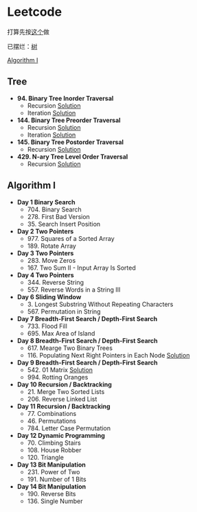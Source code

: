 # Leetcode

打算先按[这个](https://zxi.mytechroad.com/blog/leetcode-problem-categories/)做

已摆烂：[树](#tree)

[Algorithm I](#algorithm-i)

## Tree
+ **94. Binary Tree Inorder Traversal**
  + Recursion [Solution](https://github.com/xdnyb/Leetcode/blob/main/Problems/94Recursion.py)
  + Iteration [Solution](https://github.com/xdnyb/Leetcode/blob/main/Problems/94Iteration.py)
+ **144. Binary Tree Preorder Traversal**
  + Recursion [Solution](https://github.com/xdnyb/Leetcode/blob/main/Problems/144Recursion.py)
  + Iteration [Solution](https://github.com/xdnyb/Leetcode/blob/main/Problems/144Iteration.py)
+ **145. Binary Tree Postorder Traversal**
  + Recursion [Solution](https://github.com/xdnyb/Leetcode/blob/main/Problems/145Recursion.py)
+ **429. N-ary Tree Level Order Traversal**
  + Recursion [Solution](https://github.com/xdnyb/Leetcode/blob/main/Problems/429Recursion.py)

## Algorithm I
+ **Day 1 Binary Search**
  + 704\. Binary Search
  + 278\. First Bad Version
  + 35\. Search Insert Position
+ **Day 2 Two Pointers**
  + 977\. Squares of a Sorted Array
  + 189\. Rotate Array
+ **Day 3 Two Pointers**
  + 283\. Move Zeros
  + 167\. Two Sum II - Input Array Is Sorted
+ **Day 4 Two Pointers**
  + 344\. Reverse String
  + 557\. Reverse Words in a String III
+ **Day 6 Sliding Window**
  + 3\. Longest Substring Without Repeating Characters
  + 567\. Permutation in String
+ **Day 7 Breadth-First Search / Depth-First Search**
  + 733\. Flood Fill
  + 695\. Max Area of Island
+ **Day 8 Breadth-First Search / Depth-First Search**
  + 617\. Mearge Two Binary Trees
  + 116\. Populating Next Right Pointers in Each Node [Solution](https://github.com/xdnyb/Leetcode/blob/main/Problems/116.py)
+ **Day 9 Breadth-First Search / Depth-First Search**
  + 542\. 01 Matrix [Solution](https://github.com/xdnyb/Leetcode/blob/main/Problems/542.py)
  + 994\. Rotting Oranges
+ **Day 10 Recursion / Backtracking**
  + 21\. Merge Two Sorted Lists
  + 206\. Reverse Linked List
+ **Day 11 Recursion / Backtracking**
  + 77\. Combinations
  + 46\. Permutations
  + 784\. Letter Case Permutation
+ **Day 12 Dynamic Programming**
  + 70\. Climbing Stairs
  + 108\. House Robber
  + 120\. Triangle
+ **Day 13 Bit Manipulation**
  + 231\. Power of Two
  + 191\. Number of 1 Bits
+ **Day 14 Bit Manipulation**
  + 190\. Reverse Bits
  + 136\. Single Number
